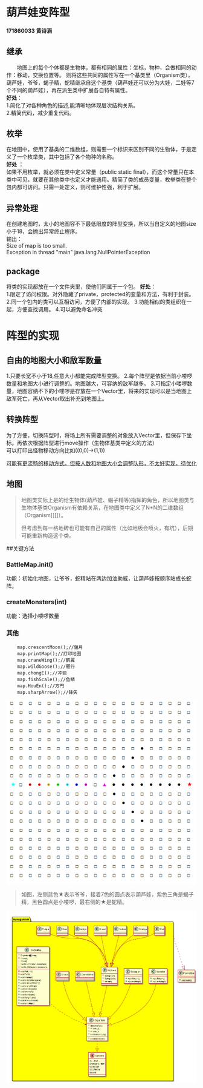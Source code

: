 ﻿# 葫芦娃变阵型
#### 171860033 黄诗涵

## 继承
 
&emsp;&emsp;地图上的每个个体都是生物体，都有相同的属性：坐标，物种，会做相同的动作：移动，交换位置等。
则将这些共同的属性写在一个基类里（Organism类），葫芦娃，爷爷，蝎子精，蛇精继承自这个基类（葫芦娃还可以分为大娃，二娃等7个不同的葫芦娃），再在派生类中扩展各自特有属性。  
**好处**：   
1.简化了对各种角色的描述,能清晰地体现层次结构关系。  
2.精简代码，减少重复代码。

## 枚举

在地图中，使用了基类的二维数组，则需要一个标识来区别不同的生物体，于是定义了一个枚举类，其中包括了各个物种的名称。  
**好处** ：  
如果不用枚举，就必须在类中定义常量（public static final），而这个常量只在本类中可见，就要在其他类中也定义才能通用。精简了类的成员变量，枚举类在整个包内都可访问。只需一处定义，则可维护性强，利于扩展。

## 异常处理
在创建地图时，太小的地图容不下最低限度的阵型变换，所以当自定义的地图size小于18，会抛出异常终止程序。  
输出：  
Size of map is too small.  
Exception in thread "main" java.lang.NullPointerException

## package

将类的实现都放在一个文件夹里，使他们同属于一个包。
**好处**：  
1.限定了访问权限。对外隐藏了private，protected的变量和方法，有利于封装。
2.同一个包内的类可以互相访问，方便了内部的实现。
3.功能相似的类组织在一起，方便查找调用。
4.可以避免命名冲突


# 阵型的实现

## 自由的地图大小和敌军数量
  1.只要长宽不小于18,任意大小都能完成阵型变换。
  2.每个阵型是依据当前小喽啰数量和地图大小进行调整的。地图越大，可容纳的敌军越多。
  3.可指定小喽啰数量，地图容纳不下的小喽啰是存放在一个Vector里，将来的实现可以是当地图上敌军死亡，再从Vector取出补充到地图上。
  
## 转换阵型  
为了方便，切换阵型时，将场上所有需要调整的对象放入Vector里，但保存下坐标。再依次根据阵型进行move操作（生物体基类中定义的方法）  
可以打印出怪物移动方向比如((0,0)->(1,1))

<u>可能有更流畅的移动方式，但按人数和地图大小会调整队形，不太好实现，待优化</u>

## 地图
>
>地图类实际上是的给生物体(葫芦娃、蝎子精等)指挥的角色，所以地图类与生物体基类Organism有依赖关系，在地图类中定义了N*N的二维数组（Organism[][]）。
>
>但考虑到每一格地砖也可能有自己的属性（比如地板会喷火，有坑），后期可能重新构造这个类。

##关键方法

### BattleMap.init()
功能：初始化地图，让爷爷，蛇精站在两边加油助威，让葫芦娃按顺序站成长蛇阵。

### createMonsters(int)
功能：选择小喽啰数量

### 其他
        map.crescentMoon();//偃月
        map.printMap();//打印地图
        map.craneWing();//鹤翼
        map.wildGoose();//雁行   
        map.chongE();//冲轭
        map.fishScale();//鱼鳞 
        map.HouEn();//方円
        map.sharpArrow();//锋矢

  ![exp](exp.png)

  >如图，左侧蓝色★表示爷爷，接着7色的圆点表示葫芦娃，紫色三角是蝎子精，黑色圆点是小喽啰，最右侧的★是蛇精。


![uml](hw3_uml.png)
